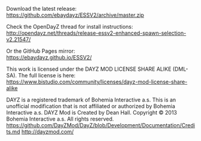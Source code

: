 Download the latest release:<br/>
https://github.com/ebaydayz/ESSV2/archive/master.zip<br/>

Check the OpenDayZ thread for install instructions:<br/>
http://opendayz.net/threads/release-essv2-enhanced-spawn-selection-v2.21547/<br />

Or the GitHub Pages mirror:<br/>
https://ebaydayz.github.io/ESSV2/<br/>

This work is licensed under the DAYZ MOD LICENSE SHARE ALIKE (DML-SA). The full license is here:<br/>
https://www.bistudio.com/community/licenses/dayz-mod-license-share-alike<br/>

DAYZ is a registered trademark of Bohemia Interactive a.s. This is an unofficial modification that is not affiliated or authorized by Bohemia Interactive a.s. DAYZ Mod is Created by Dean Hall. Copyright © 2013 Bohemia Interactive a.s. All rights reserved.<br/>
https://github.com/DayZMod/DayZ/blob/Development/Documentation/Credits.md http://dayzmod.com/